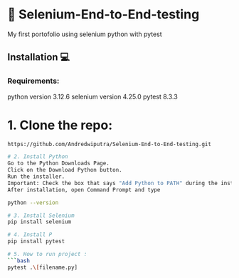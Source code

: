 # 🚀 Selenium-End-to-End-testing
My first portofolio using selenium python with pytest

## Installation 💻
### Requirements:
python version 3.12.6
selenium version 4.25.0
pytest 8.3.3

# 1. Clone the repo:
```bash
https://github.com/Andredwiputra/Selenium-End-to-End-testing.git

# 2. Install Python
Go to the Python Downloads Page.
Click on the Download Python button.
Run the installer.
Important: Check the box that says "Add Python to PATH" during the installation process.
After installation, open Command Prompt and type

python --version

# 3. Install Selenium
pip install selenium

# 4. Install P
pip install pytest

# 5. How to run project :
```bash
pytest .\[filename.py]
